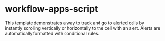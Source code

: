 # workflow-apps-script
This template demonstrates a way to track and go to alerted cells by instantly scrolling vertically or horizontally to the cell with an alert. Alerts are automatically formatted with conditional rules.
